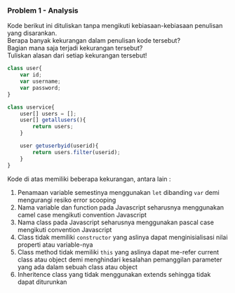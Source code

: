 ### Problem 1 - Analysis
Kode berikut ini dituliskan tanpa mengikuti kebiasaan-kebiasaan penulisan yang disarankan.
<br> Berapa banyak kekurangan dalam penulisan kode tersebut?
<br> Bagian mana saja terjadi kekurangan tersebut?
<br> Tuliskan alasan dari setiap kekurangan tersebut!

```javascript
class user{
    var id;
    var username;
    var password;
}

class uservice{
    user[] users = [];
    user[] getallusers(){
        return users;
    }

    user getuserbyid(userid){
        return users.filter(userid);
    }
}
```

Kode di atas memiliki beberapa kekurangan, antara lain :
1. Penamaan variable semestinya menggunakan `let` dibanding `var` demi mengurangi resiko error scooping
2. Nama variable dan function pada Javascript seharusnya menggunakan camel case mengikuti convention Javascript
3. Nama class pada Javascript seharusnya menggunakan pascal case mengikuti convention Javascript
4. Class tidak memiliki `constructor` yang aslinya dapat menginisialisasi nilai properti atau variable-nya
5. Class method tidak memiliki `this` yang aslinya dapat me-refer current class atau object demi menghindari kesalahan pemanggilan parameter yang ada dalam sebuah class atau object
6. Inheritence class yang tidak menggunakan extends sehingga tidak dapat diturunkan
